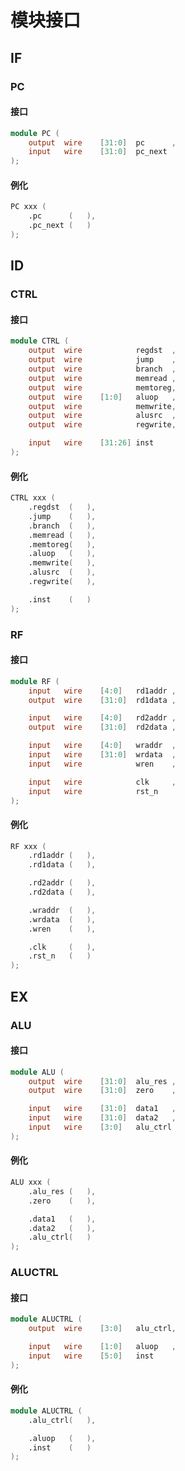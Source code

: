 # 模块接口

## IF

### PC

#### 接口

``` verilog
module PC (
    output  wire    [31:0]  pc      ,
    input   wire    [31:0]  pc_next 
);
```

#### 例化

``` verilog
PC xxx (
    .pc      (   ),
    .pc_next (   )
);
```

## ID

### CTRL

#### 接口

``` verilog
module CTRL (
    output  wire            regdst  ,
    output  wire            jump    ,
    output  wire            branch  ,
    output  wire            memread ,
    output  wire            memtoreg,
    output  wire    [1:0]   aluop   ,
    output  wire            memwrite,
    output  wire            alusrc  ,
    output  wire            regwrite,

    input   wire    [31:26] inst    
);
```

#### 例化

``` verilog
CTRL xxx (
    .regdst  (   ),
    .jump    (   ),
    .branch  (   ),
    .memread (   ),
    .memtoreg(   ),
    .aluop   (   ),
    .memwrite(   ),
    .alusrc  (   ),
    .regwrite(   ),

    .inst    (   )
);
```

### RF

#### 接口

``` verilog
module RF (
    input   wire    [4:0]   rd1addr ,
    output  wire    [31:0]  rd1data ,

    input   wire    [4:0]   rd2addr ,
    output  wire    [31:0]  rd2data ,

    input   wire    [4:0]   wraddr  ,
    input   wire    [31:0]  wrdata  ,
    input   wire            wren    ,

    input   wire            clk     ,
    input   wire            rst_n   
);
```

#### 例化

``` verilog
RF xxx (
    .rd1addr (   ),
    .rd1data (   ),

    .rd2addr (   ),
    .rd2data (   ),

    .wraddr  (   ),
    .wrdata  (   ),
    .wren    (   ),

    .clk     (   ),
    .rst_n   (   )
);
```

## EX

### ALU

#### 接口

``` verilog
module ALU (
    output  wire    [31:0]  alu_res ,
    output  wire    [31:0]  zero    ,

    input   wire    [31:0]  data1   ,
    input   wire    [31:0]  data2   ,
    input   wire    [3:0]   alu_ctrl
);
```

#### 例化

``` verilog
ALU xxx (
    .alu_res (   ),
    .zero    (   ),

    .data1   (   ),
    .data2   (   ),
    .alu_ctrl(   )
);
```

### ALUCTRL

#### 接口

``` verilog
module ALUCTRL (
    output  wire    [3:0]   alu_ctrl,

    input   wire    [1:0]   aluop   ,
    input   wire    [5:0]   inst    
);
```

#### 例化

``` verilog
module ALUCTRL (
    .alu_ctrl(   ),

    .aluop   (   ),
    .inst    (   )
);
```
